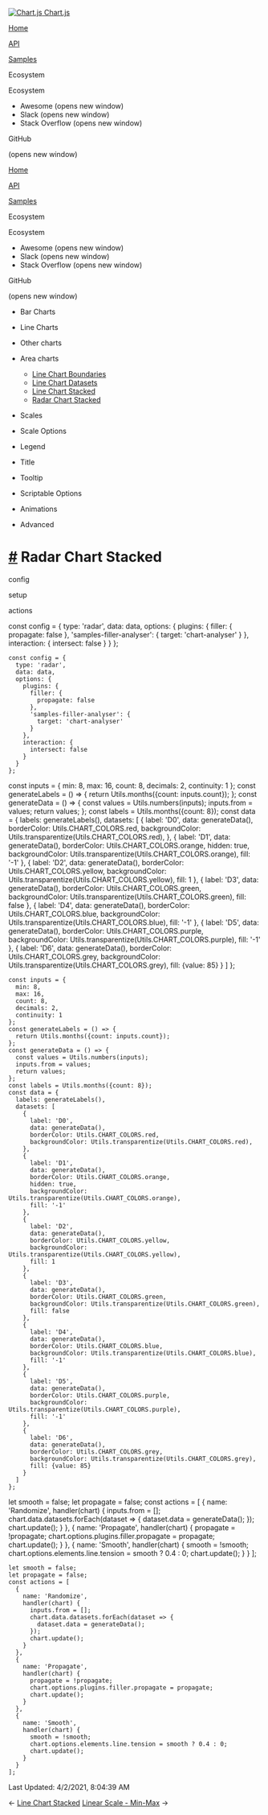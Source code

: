 <a href="/docs/3.0.0/" class="home-link router-link-active"><img src="/docs/3.0.0/favicon.ico" alt="Chart.js" class="logo" /> <span class="site-name can-hide">Chart.js</span></a>

<a href="/docs/3.0.0/" class="nav-link">Home</a>

<a href="/docs/3.0.0/api/" class="nav-link">API</a>

<a href="/docs/3.0.0/samples/" class="nav-link router-link-active">Samples</a>

<span class="title">Ecosystem</span> <span class="arrow down"></span>

<span class="title">Ecosystem</span> <span class="arrow right"></span>

-   Awesome
    <span class="sr-only">(opens new window)</span>
-   Slack
    <span class="sr-only">(opens new window)</span>
-   Stack Overflow
    <span class="sr-only">(opens new window)</span>

GitHub

<span class="sr-only">(opens new window)</span>

<a href="/docs/3.0.0/" class="nav-link">Home</a>

<a href="/docs/3.0.0/api/" class="nav-link">API</a>

<a href="/docs/3.0.0/samples/" class="nav-link router-link-active">Samples</a>

<span class="title">Ecosystem</span> <span class="arrow down"></span>

<span class="title">Ecosystem</span> <span class="arrow right"></span>

-   Awesome
    <span class="sr-only">(opens new window)</span>
-   Slack
    <span class="sr-only">(opens new window)</span>
-   Stack Overflow
    <span class="sr-only">(opens new window)</span>

GitHub

<span class="sr-only">(opens new window)</span>

-   Bar Charts <span class="arrow right"></span>

-   Line Charts <span class="arrow right"></span>

-   Other charts <span class="arrow right"></span>

-   Area charts <span class="arrow down"></span>

    -   <a href="/docs/3.0.0/samples/area/line-boundaries.html" class="sidebar-link">Line Chart Boundaries</a>
    -   <a href="/docs/3.0.0/samples/area/line-datasets.html" class="sidebar-link">Line Chart Datasets</a>
    -   <a href="/docs/3.0.0/samples/area/line-stacked.html" class="sidebar-link">Line Chart Stacked</a>
    -   <a href="/docs/3.0.0/samples/area/radar.html" class="active sidebar-link">Radar Chart Stacked</a>

-   Scales <span class="arrow right"></span>

-   Scale Options <span class="arrow right"></span>

-   Legend <span class="arrow right"></span>

-   Title <span class="arrow right"></span>

-   Tooltip <span class="arrow right"></span>

-   Scriptable Options <span class="arrow right"></span>

-   Animations <span class="arrow right"></span>

-   Advanced <span class="arrow right"></span>

<a href="#radar-chart-stacked" class="header-anchor">#</a> Radar Chart Stacked
==============================================================================

config

setup

actions

<a href="https://github.com/chartjs/Chart.js/blob/master/docs/samples/area/radar.md" class="code-editor-tool fab fa-github fa-lg" title="View on GitHub"></a>

const config = { type: 'radar', data: data, options: { plugins: { filler: { propagate: false }, 'samples-filler-analyser': { target: 'chart-analyser' } }, interaction: { intersect: false } } };

    const config = {
      type: 'radar',
      data: data,
      options: {
        plugins: {
          filler: {
            propagate: false
          },
          'samples-filler-analyser': {
            target: 'chart-analyser'
          }
        },
        interaction: {
          intersect: false
        }
      }
    };

const inputs = { min: 8, max: 16, count: 8, decimals: 2, continuity: 1 }; const generateLabels = () =&gt; { return Utils.months({count: inputs.count}); }; const generateData = () =&gt; { const values = Utils.numbers(inputs); inputs.from = values; return values; }; const labels = Utils.months({count: 8}); const data = { labels: generateLabels(), datasets: \[ { label: 'D0', data: generateData(), borderColor: Utils.CHART\_COLORS.red, backgroundColor: Utils.transparentize(Utils.CHART\_COLORS.red), }, { label: 'D1', data: generateData(), borderColor: Utils.CHART\_COLORS.orange, hidden: true, backgroundColor: Utils.transparentize(Utils.CHART\_COLORS.orange), fill: '-1' }, { label: 'D2', data: generateData(), borderColor: Utils.CHART\_COLORS.yellow, backgroundColor: Utils.transparentize(Utils.CHART\_COLORS.yellow), fill: 1 }, { label: 'D3', data: generateData(), borderColor: Utils.CHART\_COLORS.green, backgroundColor: Utils.transparentize(Utils.CHART\_COLORS.green), fill: false }, { label: 'D4', data: generateData(), borderColor: Utils.CHART\_COLORS.blue, backgroundColor: Utils.transparentize(Utils.CHART\_COLORS.blue), fill: '-1' }, { label: 'D5', data: generateData(), borderColor: Utils.CHART\_COLORS.purple, backgroundColor: Utils.transparentize(Utils.CHART\_COLORS.purple), fill: '-1' }, { label: 'D6', data: generateData(), borderColor: Utils.CHART\_COLORS.grey, backgroundColor: Utils.transparentize(Utils.CHART\_COLORS.grey), fill: {value: 85} } \] };

    const inputs = {
      min: 8,
      max: 16,
      count: 8,
      decimals: 2,
      continuity: 1
    };
    const generateLabels = () => {
      return Utils.months({count: inputs.count});
    };
    const generateData = () => {
      const values = Utils.numbers(inputs);
      inputs.from = values;
      return values;
    };
    const labels = Utils.months({count: 8});
    const data = {
      labels: generateLabels(),
      datasets: [
        {
          label: 'D0',
          data: generateData(),
          borderColor: Utils.CHART_COLORS.red,
          backgroundColor: Utils.transparentize(Utils.CHART_COLORS.red),
        },
        {
          label: 'D1',
          data: generateData(),
          borderColor: Utils.CHART_COLORS.orange,
          hidden: true,
          backgroundColor: Utils.transparentize(Utils.CHART_COLORS.orange),
          fill: '-1'
        },
        {
          label: 'D2',
          data: generateData(),
          borderColor: Utils.CHART_COLORS.yellow,
          backgroundColor: Utils.transparentize(Utils.CHART_COLORS.yellow),
          fill: 1
        },
        {
          label: 'D3',
          data: generateData(),
          borderColor: Utils.CHART_COLORS.green,
          backgroundColor: Utils.transparentize(Utils.CHART_COLORS.green),
          fill: false
        },
        {
          label: 'D4',
          data: generateData(),
          borderColor: Utils.CHART_COLORS.blue,
          backgroundColor: Utils.transparentize(Utils.CHART_COLORS.blue),
          fill: '-1'
        },
        {
          label: 'D5',
          data: generateData(),
          borderColor: Utils.CHART_COLORS.purple,
          backgroundColor: Utils.transparentize(Utils.CHART_COLORS.purple),
          fill: '-1'
        },
        {
          label: 'D6',
          data: generateData(),
          borderColor: Utils.CHART_COLORS.grey,
          backgroundColor: Utils.transparentize(Utils.CHART_COLORS.grey),
          fill: {value: 85}
        }
      ]
    };

let smooth = false; let propagate = false; const actions = \[ { name: 'Randomize', handler(chart) { inputs.from = \[\]; chart.data.datasets.forEach(dataset =&gt; { dataset.data = generateData(); }); chart.update(); } }, { name: 'Propagate', handler(chart) { propagate = !propagate; chart.options.plugins.filler.propagate = propagate; chart.update(); } }, { name: 'Smooth', handler(chart) { smooth = !smooth; chart.options.elements.line.tension = smooth ? 0.4 : 0; chart.update(); } } \];

    let smooth = false;
    let propagate = false;
    const actions = [
      {
        name: 'Randomize',
        handler(chart) {
          inputs.from = [];
          chart.data.datasets.forEach(dataset => {
            dataset.data = generateData();
          });
          chart.update();
        }
      },
      {
        name: 'Propagate',
        handler(chart) {
          propagate = !propagate;
          chart.options.plugins.filler.propagate = propagate;
          chart.update();
        }
      },
      {
        name: 'Smooth',
        handler(chart) {
          smooth = !smooth;
          chart.options.elements.line.tension = smooth ? 0.4 : 0;
          chart.update();
        }
      }
    ];

<span class="prefix">Last Updated:</span> <span class="time">4/2/2021, 8:04:39 AM</span>

<span class="prev"> ← <a href="/docs/3.0.0/samples/area/line-stacked.html" class="prev">Line Chart Stacked</a> </span> <span class="next"> [Linear Scale - Min-Max](/docs/3.0.0/samples/scales/linear-min-max.html) → </span>
